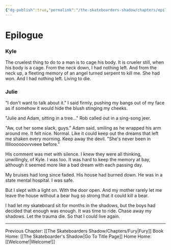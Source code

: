 ```yaml
---
{"dg-publish":true,"permalink":"/the-skateboarders-shadow/chapters/epilogue/"}
---
```


# Epilogue

### Kyle

The cruelest thing to do to a man is to cage his body. It is crueler still, when his body is a cage. From the neck down, I had nothing left. And from the neck up, a fleeting memory of an angel turned serpent to kill me. She had won. And I had nothing left. Living to die.

### Julie

"I don't want to talk about it." I said firmly, pushing my bangs out of my face as if somehow it would hide the blush stinging my cheeks. 

"Julie and Adam, sitting in a tree..." Rob called out in a sing-song jeer. 

"Aw, cut her some slack, guys." Adam said, smiling as he wrapped his arm around me. It felt nice. Normal. Like it could keep out the dreams that left me shaken every morning. Keep away the devil. "She's never been in llllloooooovvveee before."

His comment was met with silence. I knew they were all thinking, unwillingly, of Kyle. I was too. It was hard to keep the memory at bay, although it seemed more like a bad dream with each passing day. 

My bruises had long since faded. His house had burned down. He was in a state mental hospital. I was safe. 

But I slept with a light on. With the door open. And my mother rarely let me leave the house without a bear hug so strong that it could kill a bear. 

I had let my skateboard sit for months in the shadows, but the boys had decided that enough was enough. It was time to ride. Chase away my shadows. Let the trauma die. So that I could live again.

  ---
Previous Chapter: [[The Skateboarders Shadow/Chapters/Fury\|Fury]]
Book Home: [[The Skateboarder's Shadow\|Go To Title Page]]
Home Home: [[Welcome!\|Welcome!]]